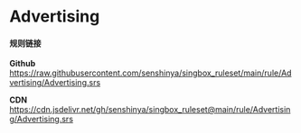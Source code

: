 # Advertising

#### 规则链接

**Github**
https://raw.githubusercontent.com/senshinya/singbox_ruleset/main/rule/Advertising/Advertising.srs

**CDN**
https://cdn.jsdelivr.net/gh/senshinya/singbox_ruleset@main/rule/Advertising/Advertising.srs